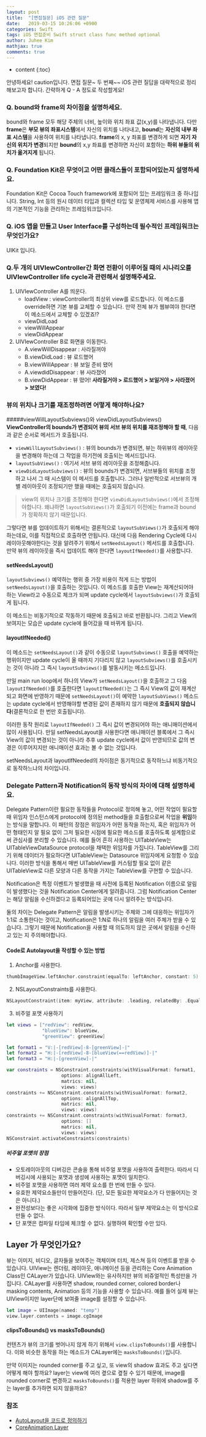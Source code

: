 ```yaml
---
layout: post
title:  "[면접질문] iOS 관련 질문"
date:   2019-03-15 10:26:06 +0900
categories: Swift
tags: iOS 면접준비 Swift struct class func method optional
author: Juhee Kim
mathjax: true
comments: true
---
```


* content
{:toc}

안녕하세요! caution입니다.
면접 질문~ 두 번째~~ iOS 관련 질답을 대략적으로 정리해보고자 합니다.
간략하게 Q - A 정도로 작성할게요!


### Q. bound와 frame의 차이점을 설명하세요.
bound와 frame 모두 해당 주체의 너비, 높이와 위치 좌표 값(x,y)를 나타냅니다.
다만 **frame**은 **부모 뷰의 좌표시스템**에서 자신의 위치를 나타내고, **bound**는 **자신의 내부 좌표 시스템**을 사용하여 위치를 나타냅니다.
**frame**의 x, y 좌표를 변경하게 되면 **자기 자신의 위치가 변경**되지만 **bound**의 x,y 좌표를 변경하면 자신이 포함하는 **하위 뷰들의 위치가 옮겨지게** 됩니다.


### Q. Foundation Kit은 무엇이고 어떤 클래스들이 포함되어있는지 설명하세요.
Foundation Kit은 Cocoa Touch framework에 포함되어 있는 프레임워크 중 하나입니다.
String, Int 등의 원시 데이터 타입과 컬렉션 타입 및 운영체제 서비스를 사용해 앱의 기본적인 기능을 관리하는 프레임워크입니다.


### Q. iOS 앱을 만들고 User Interface를 구성하는데 필수적인 프레임워크는 무엇인가요?
UIKit 입니다.


### Q.두 개의 UIVIewController간 화면 전환이 이루어질 때의 시나리오를 UIVIewController life cycle과 관련해서 설명해주세요.
1. UIVIewController A를 띄운다.
    * loadView : viewController의 최상위 view를 로드합니다. 이 메소드를 override하면 기본 뷰를 교체할 수 있습니다. 만약 전체 뷰가 웹뷰여야 한다면 이 메소드에서 교체할 수 있겠죠!?
    * viewDidLoad
    * viewWillAppear
    * viewDidAppear
2. UIVIewController B로 화면을 이동한다.
    * A.viewWillDisappear : 사라질꺼야
    * B.viewDidLoad       : 뷰 로드했어
    * B.viewWillAppear    : 뷰 보일 준비 됐어
    * A.viewdidDisappear  : 뷰 사라졌어
    * B.viewDidAppear     : 뷰 떴어!
**사라질거야 > 로드했어 > 보일거야 > 사라졌어 > 보였다!**


### 뷰의 위치나 크기를 재조정하려면 어떻게 해야하나요?
#####viewWillLayoutSubviews()와 viewDidLayoutSubviews()
**ViewController의 bounds가 변경되어 뷰의 서브 뷰의 위치를 재조정해야 할 때**, 다음과 같은 순서로 메서드가 호출됩니다.
  * ```viewWillLayoutSubviews()``` : 뷰의 bounds가 변경되면, 뷰는 하위뷰의 레이아웃을 변경해야 하는데 그 작업을 하기전에 호출되는 메서드입니다.
  * ```layoutSubViews()``` : 여기서 서브 뷰의 레이아웃을 조정해줍니다.
  * ```viewDidLayoutSubviews()``` : 뷰의 bounds가 변경되면, 서브뷰들의 위치를 조정하고 나서 그 때 시스템이 이 메서드를 호출합니다. 그러나 일반적으로 서브뷰의 개별 레이아웃이 조정되기만 했을 때에는 호출되지 않습니다.

  > view의 위치나 크기를 조정해야 한다면 ```viewDidLayoutSubviews()```에서 조정해야합니다. 왜냐하면 ```layoutSubViews()```가 호출되기 이전에는 frame과 bound가 정확하지 않기 때문입니다.

그렇다면 뷰를 업데이트하기 위해서는 결론적으로 ```layoutSubViews()```가 호출되게 해야하는데요, 이를 직접적으로 호출하면 안됩니다. 대신에 다음 Rendering Cycle에 다시 레이아웃해야한다는 것을 알려주기 위해서 ```setNeedsLayout()``` 메서드를 호출합니다. 만약 뷰의 레이아웃을 즉시 업데이트 해야 한다면 ```layoutIfNeeded()```를 사용합니다.

#### setNeedsLayout()
```layoutSubviews()``` 예약하는 행위 중 가장 비용이 적게 드는 방법이 ```setNeedsLayout()```을 호출하는 것입니다. 이 메소드를 호출한 View는 재계산되어야 하는 View라고 수동으로 체크가 되며 update cycle에서 ```layoutSubviews()```가 호출되게 됩니다.

이 메소드는 비동기적으로 작동하기 때문에 호출되고 바로 반환됩니다. 그리고 View의 보여지는 모습은 update cycle에 들어갔을 때 바뀌게 됩니다.

#### layoutIfNeeded()
이 메소드는 ```setNeedsLayout()```과 같이 수동으로 ```layoutSubviews()``` 호출을 예약하는 행위이지만 update cycle이 올 때까지 기다리지 않고 ```layoutSubviews()```를 호출시키는 것이 아니라 그 즉시 ```layoutSubviews()```를 발동시키는 메소드입니다.

만일 main run loop에서 하나의 View가 ```setNeedsLayout()```을 호출하고 그 다음 ```layoutIfNeeded()```를 호출한다면 ```layoutIfNeeded()```는 그 즉시 View의 값이 재계산되고 화면에 반영하기 때문에 ```setNeedsLayout()```이 예약한 ```layoutSubViews()``` 메소드는 update cycle에서 반영해야할 변경된 값이 존재하지 않기 때문에 **호출되지 않습니다**(결론적으로 한 번만 호출됩니다).

이러한 동작 원리로 ```layoutIfNeeded()``` 그 즉시 값이 변경되어야 하는 애니매이션에서 많이 사용됩니다. 만일 setNeedsLayout을 사용한다면 애니매이션 블록에서 그 즉시 View의 값이 변경되는 것이 아니라 추후 update cycle에서 값이 반영되므로 값의 변경은 이루어지지만 애니매이션 효과는 볼 수 없는 것입니다.

setNeedsLayout과 layoutIfNeeded의 차이점은 동기적으로 동작하느냐 비동기적으로 동작하느냐의 차이입니다.


### Delegate Pattern과 Notification의 동작 방식의 차이에 대해 설명하세요.
Delegate Pattern이란 필요한 동작들을 Protocol로 정의해 놓고, 어떤 작업이 필요할 때 위임자 인스턴스에게 protocol에 정의된 method들을 호출함으로써 작업을 **위임**하는 방식을 말합니다.
이 패턴의 장점은 위임자가 어떤 동작을 하는지, 혹은 위임자가 어떤 형태인지 알 필요 없이 그저 필요한 시점에 필요한 메소드를 호출하도록 설계함으로써 관심사를 분리할 수 있습니다.
예를 들어 흔히 사용하는 UITableView는 UITableViewDataSource protocol을 채택한 위임자를 가집니다. TableView를 그리기 위해 데이터가 필요하다면 UITableView는 Datasource 위임자에게 요청함 수 있습니다. 이러한 방식을 통해서 매번 UITableView를 커스텀할 필요 없이 같은 UITableView로 다른 모양과 다른 동작을 가지는 TableView를 구현할 수 있습니다.

Notification은 특정 이벤트가 발생했을 때 사전에 등록된 Notification 이름으로 알림이 발생했다는 것을 Notification Center에게 알려줍니다. 그럼 Notification Center는 해당 알림을 수신하겠다고 등록되어있는 곳에 다시 알려주는 방식입니다.

둘의 차이는 Delegate Pattern은 알림을 발생시키는 주체와 그에 대응하는 위임자가 1:1로 소통한다는 것이고, Notification은 1:N로 하나의 알림을 여러 주체가 받을 수 있습니다. 그렇기 때문에 Notification을 사용할 때 의도하지 않은 곳에서 알림을 수신하고 있는 지 주의해야합니다.


#### Code로 Autolayout을 작성할 수 있는 방법
1. Anchor를 사용한다.
  ```swift
  thumbImageView.leftAnchor.constraint(equalTo: leftAnchor, constant: 5).isActive = true
  ```
2. NSLayoutConstraints를 사용한다.
  ```Swift
  NSLayoutConstraint(item: myView, attribute: .leading, relatedBy: .Equal, toItem: view, attribute: .leadingMargin, multiplier: 1.0, constant: 0.0).isActive = true
  ```
3. 비주얼 포맷 사용하기
```Swift
let views = ["redView": redView,
             "blueView": blueView,
             "greenView": greenView]

let format1 = "V:|-[redView]-8-[greenView]-|"
let format2 = "H:|-[redView]-8-[blueView(==redView)]-|"
let format3 = "H:|-[greenView]-|"

var constraints = NSConstraint.constraints(withVisualFormat: format1,
                    options: alignAllLeft,
                    matrics: nil,
                    views: views)
constraints += NSConstraint.constraints(withVisualFormat: format2,
                    options: alignAllTop,
                    matrics: nil,
                    views: views)
constraints += NSConstraint.constraints(withVisualFormat: format3,
                    options: []
                    matrics: nil,
                    views: views)
NSConstraint.activateConstraints(constraints)
```
##### 비주얼 포맷의 장점
* 오토레이아웃의 디버깅은 콘솔을 통해 비주얼 포맷을 사용하여 출력한다. 따라서 디버깅시에 사용되는 포맷과 생성에 사용하는 포맷이 일치한다.
* 비주얼 포맷을 사용하면 여러 제약 요소를 한 번에 만들 수 있다.
* 유효한 제약요소들만이 만들어진다. (단, 모든 필요한 제약요소가 다 만들어지는 것은 아니다.)
* 완전성보다는 좋은 시각화에 집중한 방식이다. 따라서 일부 제약요소는 이 방식으로 만들 수 없다.
* 단 포맷은 컴파일 타임에 체크할 수 없다. 실행하여 확인할 수만 있다.


## Layer 가 무엇인가요?
뷰는 이미지, 비디오, 글자들을 보여주는 객체이며 터치, 제스쳐 등의 이벤트를 받을 수 있습니다.
UIView는 렌더링, 레이아웃, 애니메이션 등을 관리하는 Core Animation Class인 CALayer가 있습니다. UIView와는 유사하지만 뷰의 비쥬얼적인 특성만을 가집니다.
CALayer를 사용하면 shadow, rounded corner, colored border나 masking contents, Animation 등의 기능을 사용할 수 있습니다.
예를 들어 실제 뷰는 UIView이지만 layer단에 보여줄 image를 설정할 수 있습니다.

```swift
let image = UIImage(named: "temp")
view.layer.contents = image.cgImage
```

#### clipsToBounds() vs masksToBounds()
컨텐츠가 뷰의 크기를 벗어나지 않게 하기 위해서 ```view.clipsToBounds()```를 사용합니다. 이와 비슷한 동작을 하는 메소드가 CALayer에는 ```masksToBounds()```입니다.

만약 이미지는 rounded corner를 주고 싶고, 또 view의 shadow 효과도 주고 싶다면 어떻게 해야 할까요?
layer는 view에 여러 곂으로 곂칠 수 있기 때문에, image를 rounded corner로 변경하고 ```masksToBounds()```를 적용한 layer 하위에 shadow를 주는 layer를 추가하면 되지 않을까요?


### 참조
* [AutoLayout을 코드로 정의하기](https://soooprmx.com/archives/7232)
* [CoreAnimation Layer](http://minsone.github.io/mac/ios/coreanimationlayer-and-view)
